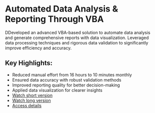 # Automated Data Analysis & Reporting Through VBA

DDeveloped an advanced VBA-based solution to automate data analysis and generate comprehensive reports with data visualization. Leveraged data processing techniques and rigorous data validation to significantly improve efficiency and accuracy.

## Key Highlights:

- Reduced manual effort from 16 hours to 10 minutes monthly
- Ensured data accuracy with robust validation methods
- Improved reporting quality for better decision-making
- Applied data visualization for clearer insights
- [Watch short version](https://www.youtube.com/watch?v=cCcszP6yrXk)
- [Watch long version](https://www.youtube.com/watch?v=MBsWV1eVafQ&t=3s)
- [Access details](https://ishakkutlu.com/vba-ile-tek-tusla-word-formatinda-rapor-olusturmak-sehir-efsanesi-mi-yoksa-gercek-mi/)
